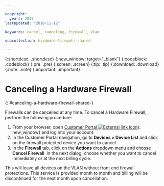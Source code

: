 ```yaml
---

copyright:
  years: 2017
lastupdated: "2018-11-12"

keywords: cancel, canceling, firewall, vlan

subcollection: hardware-firewall-shared

---
```


{:shortdesc: .shortdesc}
{:new_window: target="_blank"}
{:codeblock: .codeblock}
{:pre: .pre}
{:screen: .screen}
{:tip: .tip}
{:download: .download}
{:note: .note}
{:important: .important}

# Canceling a Hardware Firewall
{: #canceling-a-hardware-firewall-shared-}

Firewalls can be cancelled at any time. To cancel a Hardware Firewall, perform the following procedure:

1. From your browser, open  [Customer Portal ![External link icon](../../icons/launch-glyph.svg "External link icon")](https://control.softlayer.com/){: new_window} and log into your account.
2. In the Customer Portal navigation, go to **Devices > Device List** and click on the firewall protected device you want to cancel.
3.  In the **Firewall** tab, click on the **Actions** dropdown menu and choose **Cancel Firewall**. In the next dialog, choose whether you want to cancel immediately or at the next billing cycle.

This will leave all devices on the VLAN without front end firewall protections. This service is provided month to month and billing will be discontinued for the next month upon cancellation.
